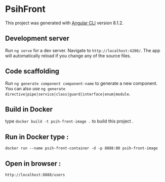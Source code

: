 # PsihFront

This project was generated with [Angular CLI](https://github.com/angular/angular-cli) version 8.1.2.

## Development server

Run `ng serve` for a dev server. Navigate to `http://localhost:4200/`. The app will automatically reload if you change any of the source files.

## Code scaffolding

Run `ng generate component component-name` to generate a new component. You can also use `ng generate directive|pipe|service|class|guard|interface|enum|module`.

## Build in Docker

type `docker build -t psih-front-image .` to build this project .
## Run in Docker type  :
 `docker run --name psih-front-container -d -p 8888:80 psih-front-image`
## Open in browser  : 
 `http://localhost:8888/users`
